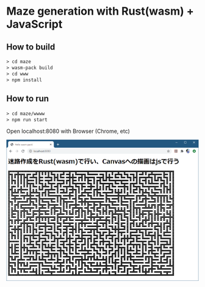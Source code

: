 # Maze generation with Rust(wasm) + JavaScript

## How to build

```
> cd maze
> wasm-pack build
> cd www
> npm install
```

## How to run

```
> cd maze/wwww
> npm run start
```

Open localhost:8080 with Browser (Chrome, etc)

<img src="scr.png">